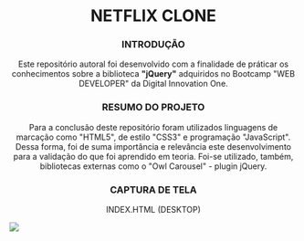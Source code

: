 <h1 align="center">NETFLIX CLONE</h1>
<h3 align="center">INTRODUÇÃO</h3>
<p align="center">Este repositório autoral foi desenvolvido com a finalidade de práticar os conhecimentos sobre a biblioteca <b>"jQuery"</b> adquiridos no Bootcamp "WEB DEVELOPER" da Digital Innovation One.</p>
<h3 align="center">RESUMO DO PROJETO</h3>
<p align="center">Para a conclusão deste repositório foram utilizados linguagens de marcação como "HTML5", de estilo "CSS3" e programação "JavaScript". Dessa forma, foi de suma importância e relevância este desenvolvimento para a validação do que foi aprendido em teoria. Foi-se utilizado, também, bibliotecas externas como o "Owl Carousel" - plugin jQuery.</p>
<h3 align="center">CAPTURA DE TELA</h3>
<p align="center"> INDEX.HTML (DESKTOP)</p>
<div>
  <img src="https://github.com/duhoshina/netflix/blob/main/src/img/screenshots/index-screenshots/index-desktop.png?raw=true">
</div>
